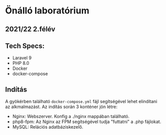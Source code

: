 # Önálló laboratórium

## 2021/22 2.félév

## Tech Specs:
- Laravel 9 
- PHP 8.0
- Docker
- docker-compose 

## Indítás
A gyökérben található `docker-compose.yml` fájl segítségével lehet elindítani az alkmalmazást. Az indítás során 3 konténer jön létre:
- Nginx: Webszerver. Konfig a ./nginx mappában található.
- php8-fpm: Az Nginx az FPM segítségével tudja "futtatni" a .php fájlokat.
- MySQL: Relációs adatbáziskezelő.

